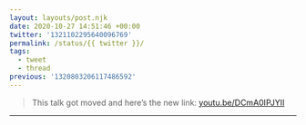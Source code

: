 ```yaml
---
layout: layouts/post.njk
date: 2020-10-27 14:51:46 +00:00
twitter: '1321102295640096769'
permalink: /status/{{ twitter }}/
tags: 
  - tweet
  - thread
previous: '1320803206117486592'
---
```


> This talk got moved and here’s the new link: [youtu.be/DCmA0IPJYII](https://youtu.be/DCmA0IPJYII)

---
